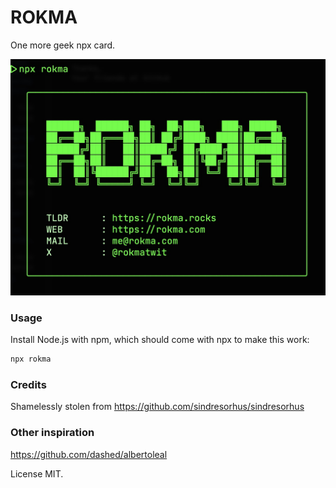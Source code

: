 # ROKMA

One more geek npx card.


![ROKMA's geek terminal card](/rkm_blocks.jpg)


### Usage

Install Node.js with npm,
which should come with npx to make this work:

```bash
npx rokma
```

### Credits

Shamelessly stolen from https://github.com/sindresorhus/sindresorhus

### Other inspiration

https://github.com/dashed/albertoleal

License MIT.
